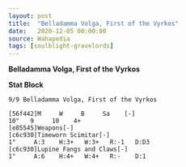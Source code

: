 ```yaml
---
layout: post
title:  "Belladamma Volga, First of the Vyrkos"
date:   2020-12-05 00:00:00
source: Wahapedia
tags: [soulblight-gravelords]
---
```


**Belladamma Volga, First of the Vyrkos**

**Stat Block**
```
9/9 Belladamma Volga, First of the Vyrkos
```

```
[56f442]M     W     B     Sa    [-]
10"   9     10    4+    
[e85545]Weapons[-]
[c6c930]Timeworn Scimitar[-]
1"     A:3    H:3+   W:3+   R:-1   D:D3  
[c6c930]Lupine Fangs and Claws[-]
1"     A:6    H:4+   W:4+   R:-    D:1   
```
    